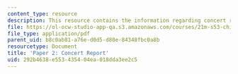 ```yaml
---
content_type: resource
description: This resource contains the information regarding concert report.
file: https://ol-ocw-studio-app-qa.s3.amazonaws.com/courses/21m-s53-chinese-popular-musics-in-dialogue-spring-2014/292b4638e553435404ea018dda3ee2c5_MIT21M_S53S14_Assg_Paper2.pdf
file_type: application/pdf
parent_uid: b8c0ab81-a76e-d0d5-d80e-84348fbc0a8b
resourcetype: Document
title: 'Paper 2: Concert Report'
uid: 292b4638-e553-4354-04ea-018dda3ee2c5
---
```

